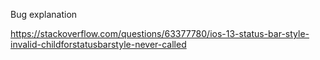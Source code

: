 Bug explanation

https://stackoverflow.com/questions/63377780/ios-13-status-bar-style-invalid-childforstatusbarstyle-never-called
